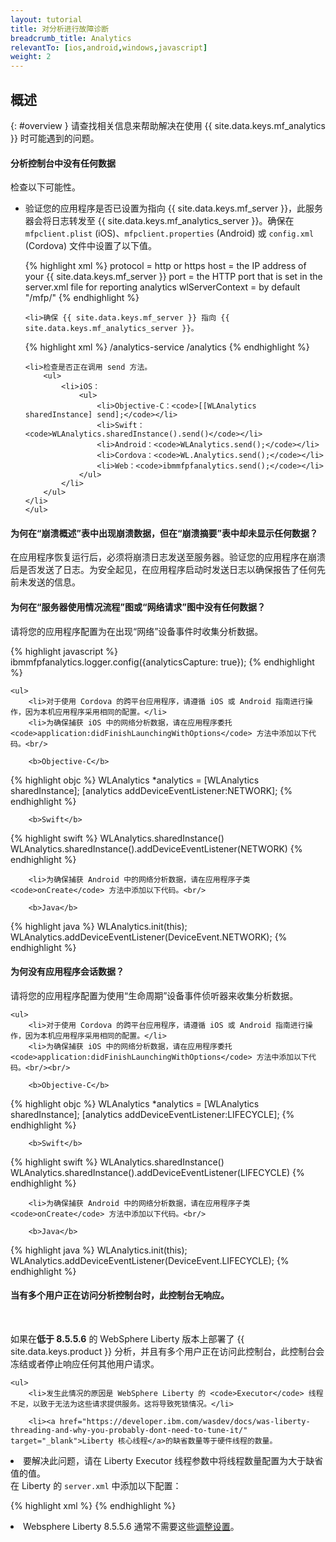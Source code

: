 ```yaml
---
layout: tutorial
title: 对分析进行故障诊断
breadcrumb_title: Analytics
relevantTo: [ios,android,windows,javascript]
weight: 2
---
```

<!-- NLS_CHARSET=UTF-8 -->
## 概述
{: #overview }
请查找相关信息来帮助解决在使用 {{ site.data.keys.mf_analytics }} 时可能遇到的问题。

<div class="panel panel-default">
  <div class="panel-heading"><h4>分析控制台中没有任何数据</h4></div>
  <div class="panel-body">
  <p>检查以下可能性。</p>
  <ul>
    <li>验证您的应用程序是否已设置为指向 {{ site.data.keys.mf_server }}，此服务器会将日志转发至 {{ site.data.keys.mf_analytics_server }}。确保在 <code>mfpclient.plist</code> (iOS)、<code>mfpclient.properties</code> (Android) 或 <code>config.xml</code> (Cordova) 文件中设置了以下值。

{% highlight xml %}
protocol = http or https
host = the IP address of your {{ site.data.keys.mf_server }}
port = the HTTP port that is set in the server.xml file for reporting analytics
wlServerContext = by default "/mfp/"
{% endhighlight %}</li>

    <li>确保 {{ site.data.keys.mf_server }} 指向 {{ site.data.keys.mf_analytics_server }}。

{% highlight xml %}
/analytics-service
/analytics
{% endhighlight %}</li>

    <li>检查是否正在调用 send 方法。
        <ul>
            <li>iOS：
                <ul>
                    <li>Objective-C：<code>[[WLAnalytics sharedInstance] send];</code></li>
                    <li>Swift：<code>WLAnalytics.sharedInstance().send()</code></li>
                    <li>Android：<code>WLAnalytics.send();</code></li>
                    <li>Cordova：<code>WL.Analytics.send();</code></li>
                    <li>Web：<code>ibmmfpfanalytics.send();</code></li>
                </ul>
            </li>
        </ul>
    </li>
    </ul>
  </div>
</div>

<div class="panel panel-default">
  <div class="panel-heading"><h4>为何在“崩溃概述”表中出现崩溃数据，但在“崩溃摘要”表中却未显示任何数据？</h4></div>
  <div class="panel-body">
    <p>在应用程序恢复运行后，必须将崩溃日志发送至服务器。验证您的应用程序在崩溃后是否发送了日志。为安全起见，在应用程序启动时发送日志以确保报告了任何先前未发送的信息。</p>
  </div>
</div>

<div class="panel panel-default">
  <div class="panel-heading"><h4>为何在“服务器使用情况流程”图或“网络请求”图中没有任何数据？</h4></div>
  <div class="panel-body">
    <p>请将您的应用程序配置为在出现“网络”设备事件时收集分析数据。</p>

{% highlight javascript %}
ibmmfpfanalytics.logger.config({analyticsCapture: true});
{% endhighlight %}

    <ul>
        <li>对于使用 Cordova 的跨平台应用程序，请遵循 iOS 或 Android 指南进行操作，因为本机应用程序采用相同的配置。</li>
        <li>为确保捕获 iOS 中的网络分析数据，请在应用程序委托 <code>application:didFinishLaunchingWithOptions</code> 方法中添加以下代码。<br/>

        <b>Objective-C</b>

{% highlight objc %}
WLAnalytics *analytics = [WLAnalytics sharedInstance];
[analytics addDeviceEventListener:NETWORK];
{% endhighlight %}

        <b>Swift</b>

{% highlight swift %}
WLAnalytics.sharedInstance()
WLAnalytics.sharedInstance().addDeviceEventListener(NETWORK)
{% endhighlight %}</li>

        <li>为确保捕获 Android 中的网络分析数据，请在应用程序子类 <code>onCreate</code> 方法中添加以下代码。<br/>

        <b>Java</b>
{% highlight java %}
WLAnalytics.init(this);
WLAnalytics.addDeviceEventListener(DeviceEvent.NETWORK);
{% endhighlight %}</li>
    </ul>
  </div>
</div>

<div class="panel panel-default">
  <div class="panel-heading"><h4>为何没有应用程序会话数据？</h4></div>
  <div class="panel-body">
    <p>请将您的应用程序配置为使用“生命周期”设备事件侦听器来收集分析数据。</p>

    <ul>
        <li>对于使用 Cordova 的跨平台应用程序，请遵循 iOS 或 Android 指南进行操作，因为本机应用程序采用相同的配置。</li>
        <li>为确保捕获 iOS 中的网络分析数据，请在应用程序委托 <code>application:didFinishLaunchingWithOptions</code> 方法中添加以下代码。<br/><br/>

        <b>Objective-C</b>

{% highlight objc %}
WLAnalytics *analytics = [WLAnalytics sharedInstance];
[analytics addDeviceEventListener:LIFECYCLE];
{% endhighlight %}

        <b>Swift</b>

{% highlight swift %}
WLAnalytics.sharedInstance()
WLAnalytics.sharedInstance().addDeviceEventListener(LIFECYCLE)
{% endhighlight %}</li>

        <li>为确保捕获 Android 中的网络分析数据，请在应用程序子类 <code>onCreate</code> 方法中添加以下代码。<br/>

        <b>Java</b>

{% highlight java %}
WLAnalytics.init(this);
WLAnalytics.addDeviceEventListener(DeviceEvent.LIFECYCLE);
{% endhighlight %}</li>
    </ul>
  </div>
</div>

<div class="panel panel-default">
  <div class="panel-heading"><h4>当有多个用户正在访问分析控制台时，此控制台无响应。</h4></div>
  <div class="panel-body">
  <br>
    <p>如果在<b>低于 8.5.5.6</b> 的 WebSphere Liberty 版本上部署了 {{ site.data.keys.product }} 分析，并且有多个用户正在访问此控制台，此控制台会冻结或者停止响应任何其他用户请求。
</p>

    <ul>
        <li>发生此情况的原因是 WebSphere Liberty 的 <code>Executor</code> 线程不足，以致于无法为这些请求提供服务。这将导致死锁情况。</li>

        <li><a href="https://developer.ibm.com/wasdev/docs/was-liberty-threading-and-why-you-probably-dont-need-to-tune-it/" target="_blank">Liberty 核心线程</a>的缺省数量等于硬件线程的数量。
</li>
        <li>要解决此问题，请在 Liberty Executor 线程参数中将线程数量配置为大于缺省值的值。
<br/>
在 Liberty 的 <code>server.xml</code> 中添加以下配置：
<br/>

{% highlight xml %}
<executor name="LargeThreadPool" id="default" coreThreads="80" maxThreads="80" keepAlive="60s" stealPolicy="STRICT" rejectedWorkPolicy="CALLER_RUNS" />
{% endhighlight %}</li>
<li>Websphere Liberty 8.5.5.6 通常不需要这些<a href="https://www.ibm.com/support/knowledgecenter/SSAW57_liberty/com.ibm.websphere.wlp.nd.multiplatform.doc/ae/twlp_tun.html" target="_blank">调整设置</a>。</li>
    </ul>
  </div>
</div>
